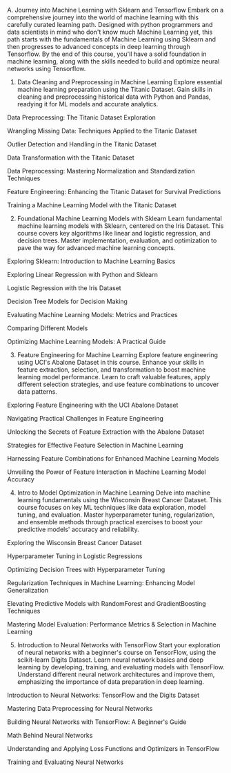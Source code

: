 A. Journey into Machine Learning with Sklearn and Tensorflow
Embark on a comprehensive journey into the world of machine learning with this carefully curated learning path. Designed with python programmers and data scientists in mind who don't know much Machine Learning yet, this path starts with the fundamentals of Machine Learning using Sklearn and then progresses to advanced concepts in deep learning through Tensorflow. By the end of this course, you'll have a solid foundation in machine learning, along with the skills needed to build and optimize neural networks using Tensorflow.

1. Data Cleaning and Preprocessing in Machine Learning
Explore essential machine learning preparation using the Titanic Dataset. Gain skills in cleaning and preprocessing historical data with Python and Pandas, readying it for ML models and accurate analytics.

Data Preprocessing: The Titanic Dataset Exploration

Wrangling Missing Data: Techniques Applied to the Titanic Dataset

Outlier Detection and Handling in the Titanic Dataset

Data Transformation with the Titanic Dataset

Data Preprocessing: Mastering Normalization and Standardization Techniques

Feature Engineering: Enhancing the Titanic Dataset for Survival Predictions

Training a Machine Learning Model with the Titanic Dataset

2. Foundational Machine Learning Models with Sklearn
Learn fundamental machine learning models with Sklearn, centered on the Iris Dataset. This course covers key algorithms like linear and logistic regression, and decision trees. Master implementation, evaluation, and optimization to pave the way for advanced machine learning concepts.


Exploring Sklearn: Introduction to Machine Learning Basics

Exploring Linear Regression with Python and Sklearn

Logistic Regression with the Iris Dataset

Decision Tree Models for Decision Making

Evaluating Machine Learning Models: Metrics and Practices

Comparing Different Models

Optimizing Machine Learning Models: A Practical Guide

3. Feature Engineering for Machine Learning
Explore feature engineering using UCI's Abalone Dataset in this course. Enhance your skills in feature extraction, selection, and transformation to boost machine learning model performance. Learn to craft valuable features, apply different selection strategies, and use feature combinations to uncover data patterns.

Exploring Feature Engineering with the UCI Abalone Dataset

Navigating Practical Challenges in Feature Engineering

Unlocking the Secrets of Feature Extraction with the Abalone Dataset

Strategies for Effective Feature Selection in Machine Learning

Harnessing Feature Combinations for Enhanced Machine Learning Models

Unveiling the Power of Feature Interaction in Machine Learning Model Accuracy


4. Intro to Model Optimization in Machine Learning
Delve into machine learning fundamentals using the Wisconsin Breast Cancer Dataset. This course focuses on key ML techniques like data exploration, model tuning, and evaluation. Master hyperparameter tuning, regularization, and ensemble methods through practical exercises to boost your predictive models' accuracy and reliability.

Exploring the Wisconsin Breast Cancer Dataset

Hyperparameter Tuning in Logistic Regressions

Optimizing Decision Trees with Hyperparameter Tuning

Regularization Techniques in Machine Learning: Enhancing Model Generalization

Elevating Predictive Models with RandomForest and GradientBoosting Techniques

Mastering Model Evaluation: Performance Metrics & Selection in Machine Learning

5. Introduction to Neural Networks with TensorFlow
Start your exploration of neural networks with a beginner's course on TensorFlow, using the scikit-learn Digits Dataset. Learn neural network basics and deep learning by developing, training, and evaluating models with TensorFlow. Understand different neural network architectures and improve them, emphasizing the importance of data preparation in deep learning.

Introduction to Neural Networks: TensorFlow and the Digits Dataset

Mastering Data Preprocessing for Neural Networks

Building Neural Networks with TensorFlow: A Beginner's Guide

Math Behind Neural Networks

Understanding and Applying Loss Functions and Optimizers in TensorFlow

Training and Evaluating Neural Networks
